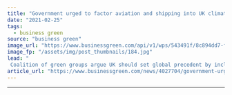 ```yaml
---
title: "Government urged to factor aviation and shipping into UK climate goals"
date: "2021-02-25"
tags: 
  - business green
source: "business green"
image_url: "https://www.businessgreen.com/api/v1/wps/543491f/8c894dd7-f041-4d8a-95bd-1b49580d0a56/12/shipping-185x114.jpg"
image_fp: "/assets/img/post_thumbnails/184.jpg"
lead: "
 Coalition of green groups argue UK should set global precedent by including emissions generated by international travel in next carbon budget ..."
article_url: "https://www.businessgreen.com/news/4027704/government-urged-factor-aviation-shipping-uk-climate-goals"
---
```


---
